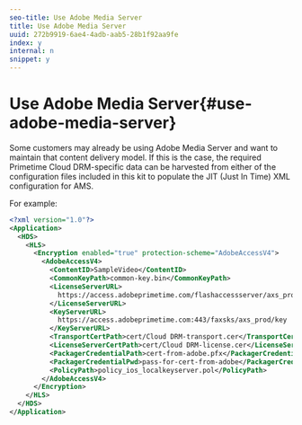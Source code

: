 ```yaml
---
seo-title: Use Adobe Media Server
title: Use Adobe Media Server
uuid: 272b9919-6ae4-4adb-aab5-28b1f92aa9fe
index: y
internal: n
snippet: y
---
```


# Use Adobe Media Server{#use-adobe-media-server}

Some customers may already be using Adobe Media Server and want to maintain that content delivery model. If this is the case, the required Primetime Cloud DRM-specific data can be harvested from either of the configuration files included in this kit to populate the JIT (Just In Time) XML configuration for AMS.

For example:

```xml
<?xml version="1.0"?>
<Application>
  <HDS>
    <HLS>
      <Encryption enabled="true" protection-scheme="AdobeAccessV4">
        <AdobeAccessV4>
          <ContentID>SampleVideo</ContentID>
          <CommonKeyPath>common-key.bin</CommonKeyPath>
          <LicenseServerURL>
            https://access.adobeprimetime.com/flashaccessserver/axs_prod
          </LicenseServerURL>
          <KeyServerURL>
            https://access.adobeprimetime.com:443/faxsks/axs_prod/key
          </KeyServerURL>
          <TransportCertPath>cert/Cloud DRM-transport.cer</TransportCertPath>
          <LicenseServerCertPath>cert/Cloud DRM-license.cer</LicenseServerCertPath>
          <PackagerCredentialPath>cert-from-adobe.pfx</PackagerCredentialPath>
          <PackagerCredentialPwd>pass-for-cert-from-adobe</PackagerCredentialPwd>
          <PolicyPath>policy_ios_localkeyserver.pol</PolicyPath>
        </AdobeAccessV4>
      </Encryption>
    </HLS>
  </HDS>
</Application>
```

